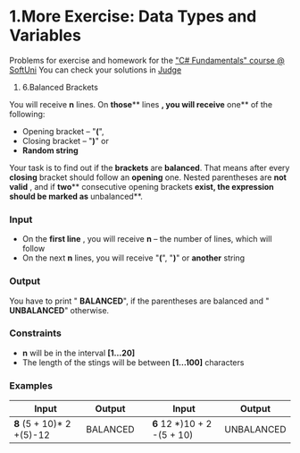 ﻿# 1.More Exercise: Data Types and Variables

Problems for exercise and homework for the [&quot;C#  Fundamentals&quot; course @ SoftUni](https://softuni.bg/modules/57/tech-module-4-0)
You can check your solutions in [Judge](https://judge.softuni.bg/Contests/1271/Data-Types-and-Variables-More-Exercises)


1. 6.Balanced Brackets

You will receive **n** lines. On **those**** lines **, you will receive** one** of the following:

- Opening bracket – &quot;**(**&quot;,
- Closing bracket – &quot;**)**&quot; or
- **Random string**

Your task is to find out if the **brackets** are **balanced**. That means after every **closing** bracket should follow an **opening** one. Nested parentheses are **not valid** , and if **two**** consecutive opening brackets **exist, the expression should be marked as** unbalanced**.

### Input

- On the **first line** , you will receive **n** – the number of lines, which will follow
- On the next **n** lines, you will receive &quot;**(**&quot;, &quot;**)**&quot; or **another** string

### Output

You have to print &quot; **BALANCED**&quot;, if the parentheses are balanced and &quot; **UNBALANCED**&quot; otherwise.

### Constraints

- **n** will be in the interval **[1…20]**
- The length of the stings will be between **[1…100]** characters

### Examples

| **Input** | **Output** |   | **Input** | **Output** |
| --- | --- | --- | --- | --- |
| **8** (5 + 10)\* 2 +(5)-12 | BALANCED |   | **6** 12 \*)10 + 2 -(5 + 10)   | UNBALANCED |